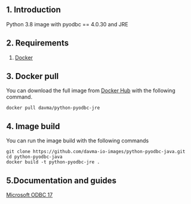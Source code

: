 ## 1. Introduction

Python 3.8 image with pyodbc == 4.0.30 and JRE

## 2. Requirements

1. [Docker](https://docs.docker.com/get-docker/)

## 3. Docker pull

You can download the full image from [Docker Hub](https://hub.docker.com/) with the following command.

````
docker pull davma/python-pyodbc-jre
````

## 4. Image build

You can run the image build with the following commands

````
git clone https://github.com/davma-io-images/python-pyodbc-java.git
cd python-pyodbc-java
docker build -t python-pyodbc-jre .
````

## 5.Documentation and guides

[Microsoft ODBC 17](https://docs.microsoft.com/en-us/sql/connect/odbc/linux-mac/installing-the-microsoft-odbc-driver-for-sql-server?view=sql-server-2017)
